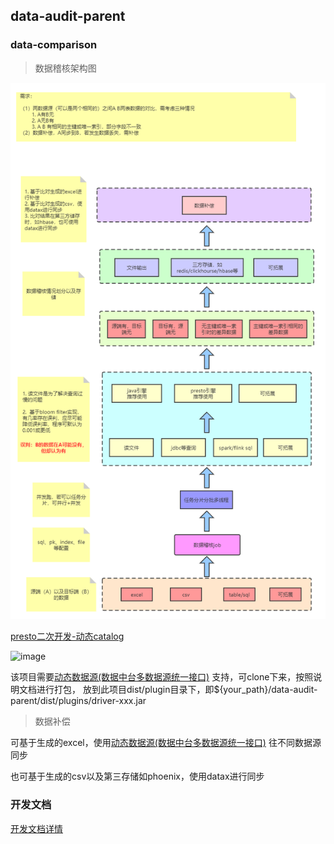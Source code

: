## data-audit-parent

### data-comparison

> 数据稽核架构图

![image](docs/images/structure.png)

[presto二次开发-动态catalog](https://github.com/thestyleofme/prestosql)

![image](docs/images/preto-dynamic-catalog.png)

该项目需要[动态数据源(数据中台多数据源统一接口)](https://github.com/thestyleofme/plugin-driver-parent.git) 支持，可clone下来，按照说明文档进行打包，
放到此项目dist/plugin目录下，即${your_path}/data-audit-parent/dist/plugins/driver-xxx.jar

> 数据补偿

可基于生成的excel，使用[动态数据源(数据中台多数据源统一接口)](https://github.com/thestyleofme/plugin-driver-parent.git) 往不同数据源同步

也可基于生成的csv以及第三存储如phoenix，使用datax进行同步

### 开发文档

[开发文档详情](docs/start.md)

   

